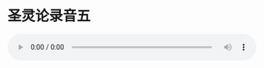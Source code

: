 # 圣灵论录音五

<audio style="width: 100%;" preload="false" controls controlslist="nodownload"><source src="http://file.simai.life/audio/mp3/old/27416.mp3" type="audio/mpeg">Your browser does not support the audio element.</audio>


